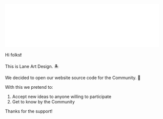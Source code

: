 <img src="https://raw.githubusercontent.com/Lane-Art-Design/website/main/img/logo/logo.png"/>

Hi folks❗

This is Lane Art Design. 🏝️ 

We decided to open our website source code for the Community. 💪

With this we pretend to:
1. Accept new ideas to anyone willing to participate
2. Get to know by the Community

Thanks for the support!

